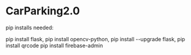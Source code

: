 # CarParking2.0

pip installs needed:

pip install flask,
pip install opencv-python,
pip install --upgrade flask,
pip install qrcode
pip install firebase-admin
